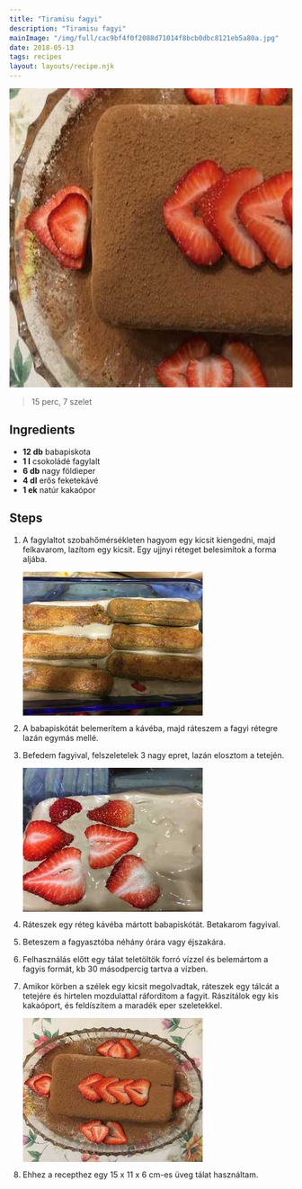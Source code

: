 ```yaml
---
title: "Tiramisu fagyi"
description: "Tiramisu fagyi"
mainImage: "/img/full/cac9bf4f0f2088d71014f8bcb0dbc8121eb5a80a.jpg"
date: 2018-05-13
tags: recipes
layout: layouts/recipe.njk
---
```

                            
<p align="center"><a href="https://cookpad.com/hu/receptek/4913422-tiramisu-fagyi" rel="Recipe source page"><img width="751" height="532" src="/img/full/cac9bf4f0f2088d71014f8bcb0dbc8121eb5a80a.jpg"/></a></p>

> 15 perc, 7 szelet 

## Ingredients
* **12 db** babapiskota
* **1 l** csokoládé fagylalt
* **6 db** nagy földieper
* **4 dl** erős feketekávé
* **1 ek** natúr kakaópor

## Steps

1. A fagylaltot szobahőmérsékleten hagyom egy kicsit kiengedni, majd felkavarom, lazítom egy kicsit. Egy ujjnyi réteget belesimítok a forma aljába.
 
    <p><img width="320" height="256" align="left" src="/img/full/e1fba4775d4c8096743f9d5c63364a5cf153d208.jpg"/></p><div style="clear: both"/>

2. A babapiskótát belemerítem a kávéba, majd ráteszem a fagyi rétegre lazán egymás mellé.
 
    <div style="clear: both"/>

3. Befedem fagyival, felszeletelek 3 nagy epret, lazán elosztom a tetején.
 
    <p><img width="320" height="256" align="left" src="/img/full/9915c9e301ace88cf312a39541ac37bcf6fa18dd.jpg"/></p><div style="clear: both"/>

4. Ráteszek egy réteg kávéba mártott babapiskótát. Betakarom fagyival.
 
    <div style="clear: both"/>

5. Beteszem a fagyasztóba néhány órára vagy éjszakára.
 
    <div style="clear: both"/>

6. Felhasználás előtt egy tálat teletöltök forró vízzel és belemártom a fagyis formát, kb 30 másodpercig tartva a vízben.
 
    <div style="clear: both"/>

7. Amikor körben a szélek egy kicsit megolvadtak, ráteszek egy tálcát a tetejére és hirtelen mozdulattal ráfordítom a fagyit. Rászitálok egy kis kakaóport, és feldíszítem a maradék eper szeletekkel.
 
    <p><img width="320" height="256" align="left" src="/img/full/ccab828d0627995610d948393e87f6ad12b523cd.jpg"/></p><div style="clear: both"/>

8. Ehhez a recepthez egy 15 x 11 x 6 cm-es üveg tálat használtam.
 
    <div style="clear: both"/>

